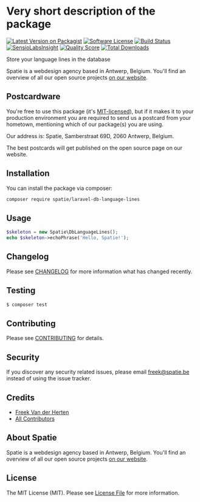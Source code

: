 # Very short description of the package

[![Latest Version on Packagist](https://img.shields.io/packagist/v/spatie/laravel-db-language-lines.svg?style=flat-square)](https://packagist.org/packages/spatie/laravel-db-language-lines)
[![Software License](https://img.shields.io/badge/license-MIT-brightgreen.svg?style=flat-square)](LICENSE.md)
[![Build Status](https://img.shields.io/travis/spatie/laravel-db-language-lines/master.svg?style=flat-square)](https://travis-ci.org/spatie/laravel-db-language-lines)
[![SensioLabsInsight](https://img.shields.io/sensiolabs/i/xxxxxxxxx.svg?style=flat-square)](https://insight.sensiolabs.com/projects/xxxxxxxxx)
[![Quality Score](https://img.shields.io/scrutinizer/g/spatie/laravel-db-language-lines.svg?style=flat-square)](https://scrutinizer-ci.com/g/spatie/laravel-db-language-lines)
[![Total Downloads](https://img.shields.io/packagist/dt/spatie/laravel-db-language-lines.svg?style=flat-square)](https://packagist.org/packages/spatie/laravel-db-language-lines)

Store your language lines in the database

Spatie is a webdesign agency based in Antwerp, Belgium. You'll find an overview of all our open source projects [on our website](https://spatie.be/opensource).

## Postcardware

You're free to use this package (it's [MIT-licensed](LICENSE.md)), but if it makes it to your production environment you are required to send us a postcard from your hometown, mentioning which of our package(s) you are using.

Our address is: Spatie, Samberstraat 69D, 2060 Antwerp, Belgium.

The best postcards will get published on the open source page on our website.

## Installation

You can install the package via composer:

``` bash
composer require spatie/laravel-db-language-lines
```

## Usage

``` php
$skeleton = new Spatie\DbLanguageLines();
echo $skeleton->echoPhrase('Hello, Spatie!');
```

## Changelog

Please see [CHANGELOG](CHANGELOG.md) for more information what has changed recently.

## Testing

``` bash
$ composer test
```

## Contributing

Please see [CONTRIBUTING](CONTRIBUTING.md) for details.

## Security

If you discover any security related issues, please email freek@spatie.be instead of using the issue tracker.

## Credits

- [Freek Van der Herten](https://github.com/freekmurze)
- [All Contributors](../../contributors)

## About Spatie
Spatie is a webdesign agency based in Antwerp, Belgium. You'll find an overview of all our open source projects [on our website](https://spatie.be/opensource).

## License

The MIT License (MIT). Please see [License File](LICENSE.md) for more information.
